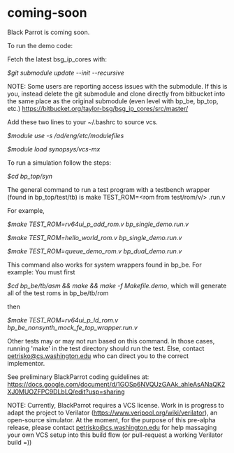 # coming-soon
Black Parrot is coming soon.

To run the demo code:

Fetch the latest bsg_ip_cores with:

*$git submodule update --init --recursive*

NOTE: Some users are reporting access issues with the submodule.  If this is you, instead delete the git submodule and clone directly from bitbucket into the same place as the original submodule (even level with bp_be, bp_top, etc.)
https://bitbucket.org/taylor-bsg/bsg_ip_cores/src/master/

Add these two lines to your ~/.bashrc to source vcs.

*$module use -s /ad/eng/etc/modulefiles*

*$module load synopsys/vcs-mx*

To run a simulation follow the steps:

*$cd bp_top/syn*

The general command to run a test program with a testbench wrapper (found in bp_top/test/tb) is
make TEST_ROM=<rom from test/rom/v/> <wrapper>.run.v

For example,

*$make TEST_ROM=rv64ui_p_add_rom.v bp_single_demo.run.v*

*$make TEST_ROM=hello_world_rom.v bp_single_demo.run.v*

*$make TEST_ROM=queue_demo_rom.v bp_dual_demo.run.v*

This command also works for system wrappers found in bp_be.  For example:
You must first 

*$cd bp_be/tb/asm && make && make -f Makefile.demo*, which will generate all of the test roms in bp_be/tb/rom

then

*$make TEST_ROM=rv64ui_p_ld_rom.v bp_be_nonsynth_mock_fe_top_wrapper.run.v*

Other tests may or may not run based on this command.  In those cases, running 'make' in the test directory should run the test. Else, contact petrisko@cs.washington.edu who can direct you to the correct implementor.

See preliminary BlackParrot coding guidelines at:
https://docs.google.com/document/d/1GOSp6NVQUzGAAk_ahleAsANaQK2XJ0MUOZFPC9DLbLQ/edit?usp=sharing

NOTE: Currently, BlackParrot requires a VCS license.  Work in is progress to adapt the project to Verilator (https://www.veripool.org/wiki/verilator), an open-source simulator.  At the moment, for the purpose of this pre-alpha release, please contact petrisko@cs.washington.edu for help massaging your own VCS setup into this build flow (or pull-request a working Verilator build =))
